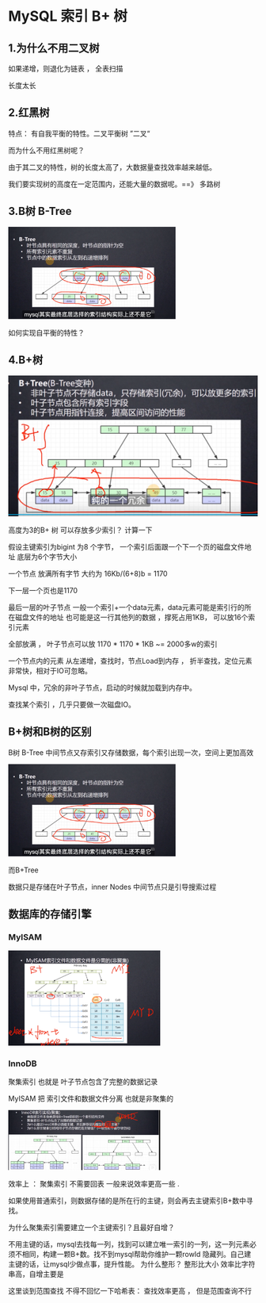 # MySQL 索引  B+ 树

## 1.为什么不用二叉树

如果递增，则退化为链表 ， 全表扫描

长度太长



## 2.红黑树

特点： 有自我平衡的特性。二叉平衡树      ”二叉“

而为什么不用红黑树呢？

由于其二叉的特性，树的长度太高了，大数据量查找效率越来越低。

我们要实现树的高度在一定范围内，还能大量的数据呢。==》 多路树



## 3.B树  B-Tree

<img src="assets/image-20220511200324746.png" alt="image-20220511200324746" style="zoom:33%;" />

如何实现自平衡的特性？



## 4.B+树

<img src="assets/image-20220511200725008.png" alt="image-20220511200725008" style="zoom:50%;" />

高度为3的B+ 树 可以存放多少索引？ 计算一下

假设主键索引为bigint 为8 个字节， 一个索引后面跟一个下一个页的磁盘文件地址 底层为6个字节大小

一个节点 放满所有字节    大约为 16Kb/(6+8)b  = 1170

下一层一个页也是1170

最后一层的叶子节点    一般一个索引+一个data元素，data元素可能是索引行的所在磁盘文件的地址 也可能是这一行其他列的数据 ，撑死占用1KB， 可以放16个索引元素 

全部放满 ， 叶子节点可以放   1170 * 1170 * 1KB  ~= 2000多w的索引



一个节点内的元素 从左递增，查找时，节点Load到内存 ， 折半查找，定位元素非常快，相对于IO可忽略。

Mysql 中，冗余的非叶子节点，启动的时候就加载到内存中。

查找某个索引 ，几乎只要做一次磁盘IO。



##  B+树和B树的区别

B树 B-Tree      中间节点又存索引又存储数据，每个索引出现一次，空间上更加高效

<img src="assets/image-20220511200324746.png" alt="image-20220511200324746" style="zoom:33%;" />

而B+Tree

数据只是存储在叶子节点，inner Nodes 中间节点只是引导搜索过程



## 数据库的存储引擎

###  MyISAM

<img src="assets/image-20220511203937315.png" alt="image-20220511203937315" style="zoom:30%;" />

 

### InnoDB

聚集索引    也就是  叶子节点包含了完整的数据记录

MyISAM    把 索引文件和数据文件分离 也就是非聚集的 	

<img src="assets/image-20220511210250955.png" alt="image-20220511210250955" style="zoom:30%;" />

效率上 ： 聚集索引 不需要回表  一般来说效率更高一些 .

如果使用普通索引，则数据存储的是所在行的主键，则会再去主键索引B+数中寻找。

为什么聚集索引需要建立一个主键索引？且最好自增？

不用主键的话，mysql去找每一列，找到可以建立唯一索引的一列，这一列元素必须不相同，构建一颗B+数。找不到mysql帮助你维护一颗rowId 隐藏列。自己建主键的话，让mysql少做点事，提升性能。  为什么整形？ 整形比大小 效率比字符串高，自增主要是

这里谈到范围查找  不得不回忆一下哈希表：  查找效率更高 ， 但是范围查询不行















































































































